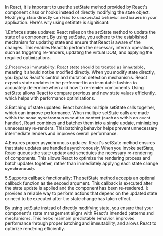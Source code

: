In React, it is important to use the setState method provided by React's component class or hooks instead of directly modifying the state object. Modifying state directly can lead to unexpected behavior and issues in your application. Here's why using setState is significant:

1.Enforces state updates: React relies on the setState method to update the state of a component. By using setState, you adhere to the established mechanism for updating state and ensure that React is aware of the changes. This enables React to perform the necessary internal operations, such as triggering re-renders, updating the virtual DOM, and applying the required optimizations.

2.Preserves immutability: React state should be treated as immutable, meaning it should not be modified directly. When you modify state directly, you bypass React's control and mutation detection mechanisms. React expects state updates to be performed in an immutable fashion to accurately determine when and how to re-render components. Using setState allows React to compare previous and new state values efficiently, which helps with performance optimizations.

3.Batching of state updates: React batches multiple setState calls together, which can improve performance. When multiple setState calls are made within the same synchronous execution context (such as within an event handler), React combines and batches them into a single update, minimizing unnecessary re-renders. This batching behavior helps prevent unnecessary intermediate renders and improves overall performance.

4.Ensures proper asynchronous updates: React's setState method ensures that state updates are handled asynchronously. When you invoke setState, React queues the state update and schedules the necessary re-rendering of components. This allows React to optimize the rendering process and batch updates together, rather than immediately applying each state change synchronously.

5.Supports callback functionality: The setState method accepts an optional callback function as the second argument. This callback is executed after the state update is applied and the component has been re-rendered. It provides a reliable way to perform actions that depend on the updated state or need to be executed after the state change has taken effect.

By using setState instead of directly modifying state, you ensure that your component's state management aligns with React's intended patterns and mechanisms. This helps maintain predictable behavior, improves performance through proper batching and immutability, and allows React to optimize rendering efficiently.